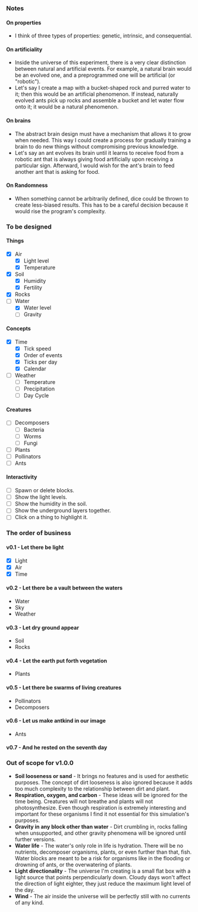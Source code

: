 ### Notes
#### On properties
- I think of three types of properties: genetic, intrinsic, and consequential.

#### On artificiality
* Inside the universe of this experiment, there is a very clear distinction between natural and artificial events. For example, a natural brain would be an evolved one, and a preprogrammed one will be artificial (or "robotic").
* Let's say I create a map with a bucket-shaped rock and purred water to it; then this would be an artificial phenomenon. If instead, naturally evolved ants pick up rocks and assemble a bucket and let water flow onto it; it would be a natural phenomenon.

#### On brains
* The abstract brain design must have a mechanism that allows it to grow when needed. This way I could create a process for gradually training a brain to do new things without compromising previous knowledge.
* Let's say an ant evolves its brain until it learns to receive food from a robotic ant that is always giving food artificially upon receiving a particular sign. Afterward, I would wish for the ant's brain to feed another ant that is asking for food.

#### On Randomness
- When something cannot be arbitrarily defined, dice could be thrown to create less-biased results. This has to be a careful decision because it would rise the program's complexity.

### To be designed
#### Things
- [x] Air
	- [x] Light level
	- [x] Temperature
- [x] Soil
	- [x] Humidity
	- [x] Fertility
- [x] Rocks
- [ ] Water
	- [x] Water level
	- [ ] Gravity

#### Concepts
- [x] Time
	- [x] Tick speed
	- [x] Order of events
	- [x] Ticks per day
	- [x] Calendar
- [ ] Weather
	- [ ] Temperature
	- [ ] Precipitation
	- [ ] Day Cycle

#### Creatures
- [ ] Decomposers
	- [ ] Bacteria
	- [ ] Worms
	- [ ] Fungi
- [ ] Plants
- [ ] Pollinators
- [ ] Ants

#### Interactivity
- [ ] Spawn or delete blocks.
- [ ] Show the light levels.
- [ ] Show the humidity in the soil.
- [ ] Show the underground layers together.
- [ ] Click on a thing to highlight it.

### The order of business
#### v0.1 - Let there be light
- [x] Light
- [x] Air
- [x] Time
#### v0.2 - Let there be a vault between the waters
- Water
- Sky
- Weather
#### v0.3 - Let dry ground appear
- Soil
- Rocks
#### v0.4 - Let the earth put forth vegetation
- Plants
#### v0.5 - Let there be swarms of living creatures
- Pollinators
- Decomposers
#### v0.6 - Let us make antkind in our image
- Ants
#### v0.7 - And he rested on the seventh day

### Out of scope for v1.0.0
- **Soil looseness or sand** - It brings no features and is used for aesthetic purposes. The concept of dirt looseness is also ignored because it adds too much complexity to the relationship between dirt and plant.
- **Respiration, oxygen, and carbon** - These ideas will be ignored for the time being. Creatures will not breathe and plants will not photosynthesize. Even though respiration is extremely interesting and important for these organisms I find it not essential for this simulation's purposes.
- **Gravity in any block other than water** - Dirt crumbling in, rocks falling when unsupported, and other gravity phenomena will be ignored until further versions.
- **Water life** - The water's only role in life is hydration. There will be no nutrients, decomposer organisms, plants, or even further than that, fish. Water blocks are meant to be a risk for organisms like in the flooding or drowning of ants, or the overwatering of plants.
- **Light directionality** - The universe I'm creating is a small flat box with a light source that points perpendicularly down. Cloudy days won't affect the direction of light eighter, they just reduce the maximum light level of the day.
- **Wind** - The air inside the universe will be perfectly still with no currents of any kind.